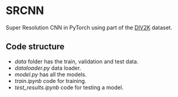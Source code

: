 # SRCNN
Super Resolution CNN in PyTorch using part of the 
[DIV2K](https://data.vision.ee.ethz.ch/cvl/DIV2K/) dataset.

## Code structure

- *data* folder has the train, validation and test data.
- *dataloader.py* data loader.
- *model.py* has all the models.
- *train.ipynb* code for training.
- *test_results.ipynb* code for testing a model.
